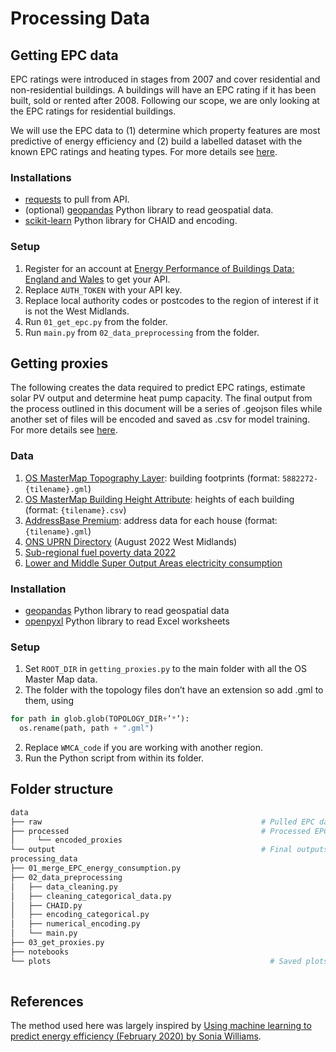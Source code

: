 # Processing Data

## Getting EPC data
EPC ratings were introduced in stages from 2007 and cover residential and non-residential buildings. A buildings will have an EPC rating if it has been built, sold or rented after 2008.  Following our scope, we are only looking at the EPC ratings for residential buildings.

We will use the EPC data to (1) determine which property features are most predictive of energy efficiency and (2) build a labelled dataset with the known EPC ratings and heating types. For more details see [here](https://github.com/DSSGxUK/s22_wmca/blob/main/processing_data/GettingProxies.pdf).

### Installations
- [requests](https://pypi.org/project/requests/) to pull from API.
- (optional) [geopandas](https://geopandas.org/en/stable/getting_started/install.html) Python library to read geospatial data.
- [scikit-learn](https://scikit-learn.org/stable/) Python library for CHAID and encoding.

### Setup
1. Register for an account at [Energy Performance of Buildings Data: England and Wales](https://epc.opendatacommunities.org/) to get your API.
2. Replace `AUTH_TOKEN` with your API key.
3. Replace local authority codes or postcodes to the region of interest if it is not the West Midlands.
4. Run `01_get_epc.py` from the folder.
5. Run `main.py` from `02_data_preprocessing` from the folder.

## Getting proxies
The following creates the data required to predict EPC ratings, estimate solar PV output and determine heat pump capacity. The final output from the process outlined in this document will be a series of .geojson files while another set of files will be encoded and saved as .csv for model training. For more details see [here]().

### Data
1. [OS MasterMap Topography Layer](https://www.ordnancesurvey.co.uk/business-government/products/mastermap-topography): building footprints (format: `5882272-{tilename}.gml`)
2. [OS MasterMap Building Height Attribute](https://www.ordnancesurvey.co.uk/business-government/products/mastermap-building): heights of each building (format: `{tilename}.csv`)
3. [AddressBase Premium](https://www.ordnancesurvey.co.uk/business-government/products/addressbase-premium): address data for each house (format: `{tilename}.gml`)
4. [ONS UPRN Directory](https://geoportal.statistics.gov.uk/datasets/ons-uprn-directory-august-2022/about) (August 2022 West Midlands)
5. [Sub-regional fuel poverty data 2022](https://www.gov.uk/government/statistics/sub-regional-fuel-poverty-data-2022)
6. [Lower and Middle Super Output Areas electricity consumption](https://www.gov.uk/government/statistics/lower-and-middle-super-output-areas-electricity-consumption)

### Installation
- [geopandas](https://geopandas.org/en/stable/getting_started/install.html) Python library to read geospatial data
- [openpyxl](https://openpyxl.readthedocs.io/en/stable/) Python library to read Excel worksheets

### Setup
1. Set `ROOT_DIR` in `getting_proxies.py` to the main folder with all the OS Master Map data.
2. The folder with the topology files don’t have an extension so add .gml to them, using
```python
for path in glob.glob(TOPOLOGY_DIR+’*’):
  os.rename(path, path + ".gml")
```
2. Replace `WMCA_code` if you are working with another region.
3. Run the Python script from within its folder.

## Folder structure
```bash
data
├── raw                                                 # Pulled EPC data
├── processed                                           # Processed EPC data
│     └── encoded_proxies
└── output                                              # Final outputs	
processing_data
├── 01_merge_EPC_energy_consumption.py	                  
├── 02_data_preprocessing
│   ├── data_cleaning.py
│   ├── cleaning_categorical_data.py
│   ├── CHAID.py
│   ├── encoding_categorical.py
│   ├── numerical_encoding.py
│   └── main.py
├── 03_get_proxies.py	
├── notebooks	
└── plots	                                              # Saved plots from notebooks
    
```

## References
The method used here was largely inspired by [Using machine learning to predict energy efficiency (February 2020) by Sonia Williams](https://datasciencecampus.ons.gov.uk/projects/using-machine-learning-to-predict-energy-efficiency/).
